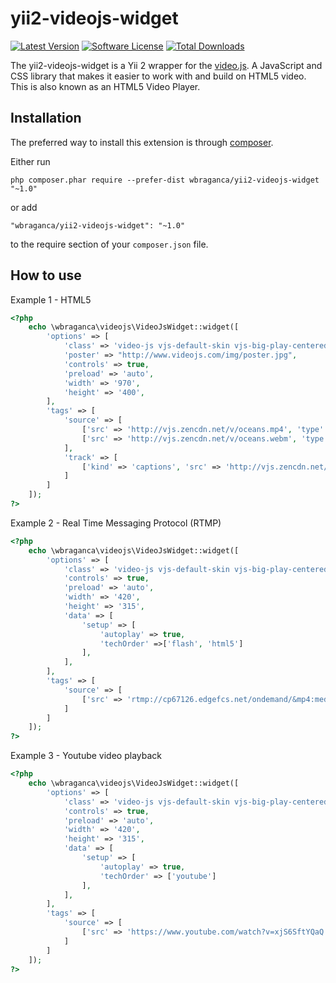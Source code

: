 yii2-videojs-widget
===================

[![Latest Version](https://img.shields.io/github/release/wbraganca/yii2-videojs-widget.svg?style=flat-square)](https://github.com/wbraganca/yii2-videojs-widget/releases)
[![Software License](http://img.shields.io/badge/license-BSD3-brightgreen.svg?style=flat-square)](LICENSE.md)
[![Total Downloads](https://img.shields.io/packagist/dt/wbraganca/yii2-videojs-widget.svg?style=flat-square)](https://packagist.org/packages/wbraganca/yii2-videojs-widget)

The yii2-videojs-widget is a Yii 2 wrapper for the [video.js](http://www.videojs.com/). A JavaScript and CSS library that makes it easier to work with and build on HTML5 video. This is also known as an HTML5 Video Player.

Installation
------------

The preferred way to install this extension is through [composer](http://getcomposer.org/download/).

Either run

```
php composer.phar require --prefer-dist wbraganca/yii2-videojs-widget "~1.0"
```

or add

```
"wbraganca/yii2-videojs-widget": "~1.0"
```

to the require section of your `composer.json` file.


How to use
----------

Example 1 - HTML5

```php
<?php
    echo \wbraganca\videojs\VideoJsWidget::widget([
        'options' => [
            'class' => 'video-js vjs-default-skin vjs-big-play-centered',
            'poster' => "http://www.videojs.com/img/poster.jpg",
            'controls' => true,
            'preload' => 'auto',
            'width' => '970',
            'height' => '400',
        ],
        'tags' => [
            'source' => [
                ['src' => 'http://vjs.zencdn.net/v/oceans.mp4', 'type' => 'video/mp4'],
                ['src' => 'http://vjs.zencdn.net/v/oceans.webm', 'type' => 'video/webm']
            ],
            'track' => [
                ['kind' => 'captions', 'src' => 'http://vjs.zencdn.net/vtt/captions.vtt', 'srclang' => 'en', 'label' => 'English']
            ]
        ]
    ]);
?>

```

Example 2 - Real Time Messaging Protocol (RTMP)

```php
<?php
    echo \wbraganca\videojs\VideoJsWidget::widget([
        'options' => [
            'class' => 'video-js vjs-default-skin vjs-big-play-centered',
            'controls' => true,
            'preload' => 'auto',
            'width' => '420',
            'height' => '315',
            'data' => [
                'setup' => [
                    'autoplay' => true,
                    'techOrder' =>['flash', 'html5']
                ],
            ],
        ],
        'tags' => [
            'source' => [
                ['src' => 'rtmp://cp67126.edgefcs.net/ondemand/&mp4:mediapm/ovp/content/test/video/spacealonehd_sounas_640_300.mp4', 'type' => 'rtmp/mp4']
            ]
        ]
    ]);
?>

```

Example 3 - Youtube video playback

```php
<?php
    echo \wbraganca\videojs\VideoJsWidget::widget([
        'options' => [
            'class' => 'video-js vjs-default-skin vjs-big-play-centered',
            'controls' => true,
            'preload' => 'auto',
            'width' => '420',
            'height' => '315',
            'data' => [
                'setup' => [
                    'autoplay' => true,
                    'techOrder' => ['youtube']
                ],
            ],
        ],
        'tags' => [
            'source' => [
                ['src' => 'https://www.youtube.com/watch?v=xjS6SftYQaQ', 'type' => 'video/youtube']
            ]
        ]
    ]);
?>

```
